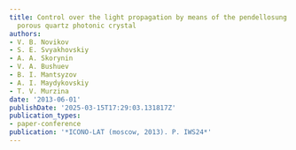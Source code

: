 ```yaml
---
title: Control over the light propagation by means of the pendellosung effect in 1D
  porous quartz photonic crystal
authors:
- V. B. Novikov
- S. E. Svyakhovskiy
- A. A. Skorynin
- V. A. Bushuev
- B. I. Mantsyzov
- A. I. Maydykovskiy
- T. V. Murzina
date: '2013-06-01'
publishDate: '2025-03-15T17:29:03.131817Z'
publication_types:
- paper-conference
publication: '*ICONO-LAT (moscow, 2013). P. IWS24*'
---
```

